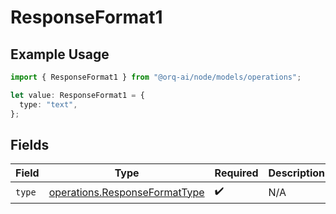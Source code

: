 # ResponseFormat1

## Example Usage

```typescript
import { ResponseFormat1 } from "@orq-ai/node/models/operations";

let value: ResponseFormat1 = {
  type: "text",
};
```

## Fields

| Field                                                                          | Type                                                                           | Required                                                                       | Description                                                                    |
| ------------------------------------------------------------------------------ | ------------------------------------------------------------------------------ | ------------------------------------------------------------------------------ | ------------------------------------------------------------------------------ |
| `type`                                                                         | [operations.ResponseFormatType](../../models/operations/responseformattype.md) | :heavy_check_mark:                                                             | N/A                                                                            |